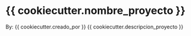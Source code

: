 # {{ cookiecutter.nombre_proyecto }}
By: {{ cookiecutter.creado_por }}
{{ cookiecutter.descripcion_proyecto }}